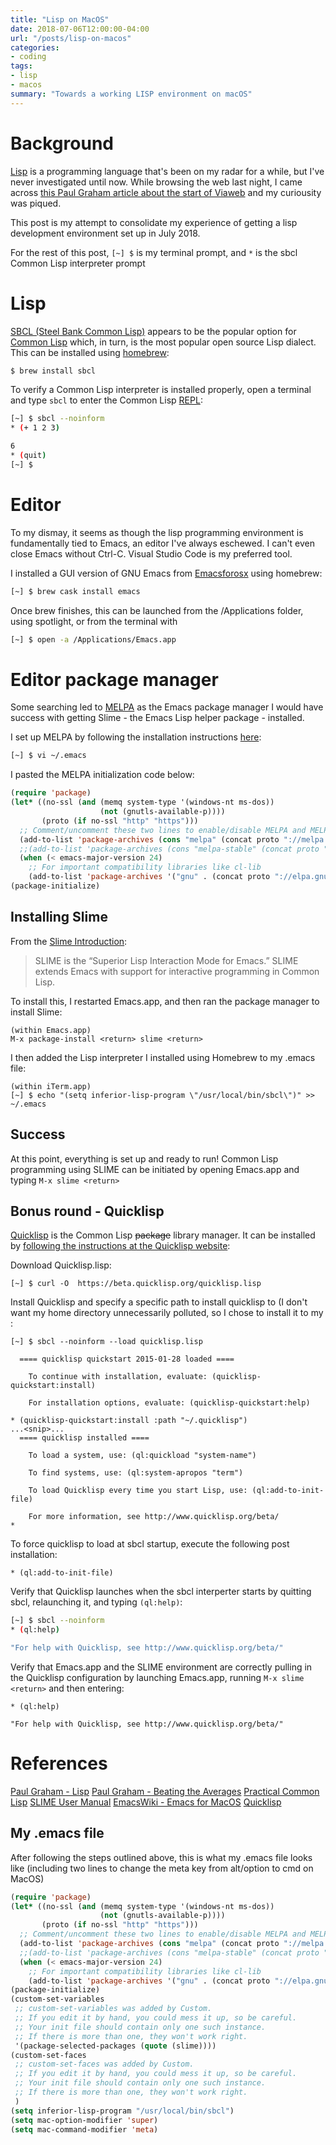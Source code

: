 ```yaml
---
title: "Lisp on MacOS"
date: 2018-07-06T12:00:00-04:00
url: "/posts/lisp-on-macos"
categories:
- coding
tags:
- lisp
- macos
summary: "Towards a working LISP environment on macOS"
---
```


# Background

[Lisp](https://en.wikipedia.org/wiki/Lisp_\(programming_language\)) is a
programming language that's been on my radar for a while, but I've never
investigated until now. While browsing the web last night, I came across [this
Paul Graham article about the start of
Viaweb](http://www.paulgraham.com/avg.html) and my curiousity was piqued.

This post is my attempt to consolidate my experience of getting a lisp
development environment set up in July 2018.

For the rest of this post, `[~] $` is my terminal prompt, and
`*` is the sbcl Common Lisp interpreter prompt

# Lisp

[SBCL (Steel Bank Common Lisp)](http://www.sbcl.org/) appears to be the popular
option for [Common Lisp](https://en.wikipedia.org/wiki/Common_Lisp) which, in
turn, is the most popular open source Lisp dialect. This can be installed using
[homebrew](https://brew.sh/):

```bash
$ brew install sbcl
```

To verify a Common Lisp interpreter is installed properly, open a terminal and
type `sbcl` to enter the Common Lisp
[REPL](https://en.wikipedia.org/wiki/Read%E2%80%93eval%E2%80%93print_loop):

```bash
[~] $ sbcl --noinform
* (+ 1 2 3)

6
* (quit)
[~] $
```

# Editor

To my dismay, it seems as though the lisp programming environment is
fundamentally tied to Emacs, an editor I've always eschewed. I can't even close
Emacs without Ctrl-C. Visual Studio Code is my preferred tool.

I installed a GUI version of GNU Emacs from
[Emacsforosx](https://emacsformacosx.com/) using homebrew:

```bash
[~] $ brew cask install emacs
```

Once brew finishes, this can be launched from the /Applications folder, using
spotlight, or from the terminal with

```bash
[~] $ open -a /Applications/Emacs.app
```

# Editor package manager

Some searching led to [MELPA](https://melpa.org/#/getting-started) as the Emacs
package manager I would have success with getting Slime - the Emacs Lisp helper
package - installed.

I set up MELPA by following the installation instructions
[here](https://melpa.org/#/getting-started):

```bash
[~] $ vi ~/.emacs
```

I pasted the MELPA initialization code below:

```lisp
(require 'package)
(let* ((no-ssl (and (memq system-type '(windows-nt ms-dos))
                    (not (gnutls-available-p))))
       (proto (if no-ssl "http" "https")))
  ;; Comment/uncomment these two lines to enable/disable MELPA and MELPA Stable as desired
  (add-to-list 'package-archives (cons "melpa" (concat proto "://melpa.org/packages/")) t)
  ;;(add-to-list 'package-archives (cons "melpa-stable" (concat proto "://stable.melpa.org/packages/")) t)
  (when (< emacs-major-version 24)
    ;; For important compatibility libraries like cl-lib
    (add-to-list 'package-archives '("gnu" . (concat proto "://elpa.gnu.org/packages/")))))
(package-initialize)
```

## Installing Slime

From the [Slime
Introduction](https://common-lisp.net/project/slime/doc/html/Introduction.html#Introduction):

> SLIME is the “Superior Lisp Interaction Mode for Emacs.”  SLIME extends Emacs
with support for interactive programming in Common Lisp.

To install this, I restarted Emacs.app, and then ran the package manager to
install Slime:

```
(within Emacs.app)
M-x package-install <return> slime <return>
```

I then added the Lisp interpreter I installed using Homebrew to my .emacs file:

```
(within iTerm.app)
[~] $ echo "(setq inferior-lisp-program \"/usr/local/bin/sbcl\")" >> ~/.emacs
```

## Success

At this point, everything is set up and ready to run! Common Lisp programming
using SLIME can be initiated by opening Emacs.app and typing ```M-x slime
<return>```

## Bonus round - Quicklisp

[Quicklisp](https://www.quicklisp.org/beta/) is the Common Lisp ~~package~~
library manager. It can be installed by [following the instructions at the
Quicklisp website](https://www.quicklisp.org/beta/#Installation):

Download Quicklisp.lisp:

```
[~] $ curl -O  https://beta.quicklisp.org/quicklisp.lisp
```

Install Quicklisp and specify a specific path to install quicklisp to (I don't
want my home directory unnecessarily polluted, so I chose to install it to my :

```
[~] $ sbcl --noinform --load quicklisp.lisp

  ==== quicklisp quickstart 2015-01-28 loaded ====

    To continue with installation, evaluate: (quicklisp-quickstart:install)

    For installation options, evaluate: (quicklisp-quickstart:help)

* (quicklisp-quickstart:install :path "~/.quicklisp")
...<snip>...
  ==== quicklisp installed ====

    To load a system, use: (ql:quickload "system-name")

    To find systems, use: (ql:system-apropos "term")

    To load Quicklisp every time you start Lisp, use: (ql:add-to-init-file)

    For more information, see http://www.quicklisp.org/beta/
*
```

To force quicklisp to load at sbcl startup, execute the following
post installation:
```
* (ql:add-to-init-file)
```


Verify that Quicklisp launches when the sbcl interperter starts by quitting
sbcl, relaunching it, and typing ```(ql:help)```:

```bash
[~] $ sbcl --noinform
* (ql:help)

"For help with Quicklisp, see http://www.quicklisp.org/beta/"
```

Verify that Emacs.app and the SLIME environment are correctly pulling in the
Quicklisp configuration by launching Emacs.app, running ```M-x slime <return>```
and then entering:

```
* (ql:help)

"For help with Quicklisp, see http://www.quicklisp.org/beta/"
```

# References

[Paul Graham - Lisp](http://www.paulgraham.com/lisp.html)
[Paul Graham - Beating the Averages](http://www.paulgraham.com/avg.html)
[Practical Common Lisp](http://www.gigamonkeys.com/book/)
[SLIME User Manual](https://common-lisp.net/project/slime/doc/html/)
[EmacsWiki - Emacs for MacOS](https://www.emacswiki.org/emacs/EmacsForMacOS#toc14)
[Quicklisp](https://www.quicklisp.org/beta/)

## My .emacs file

After following the steps outlined above, this is what my .emacs file looks like
(including two lines to change the meta key from alt/option to cmd on MacOS)

```lisp
(require 'package)
(let* ((no-ssl (and (memq system-type '(windows-nt ms-dos))
                    (not (gnutls-available-p))))
       (proto (if no-ssl "http" "https")))
  ;; Comment/uncomment these two lines to enable/disable MELPA and MELPA Stable as desired
  (add-to-list 'package-archives (cons "melpa" (concat proto "://melpa.org/packages/")) t)
  ;;(add-to-list 'package-archives (cons "melpa-stable" (concat proto "://stable.melpa.org/packages/")) t)
  (when (< emacs-major-version 24)
    ;; For important compatibility libraries like cl-lib
    (add-to-list 'package-archives '("gnu" . (concat proto "://elpa.gnu.org/packages/")))))
(package-initialize)
(custom-set-variables
 ;; custom-set-variables was added by Custom.
 ;; If you edit it by hand, you could mess it up, so be careful.
 ;; Your init file should contain only one such instance.
 ;; If there is more than one, they won't work right.
 '(package-selected-packages (quote (slime))))
(custom-set-faces
 ;; custom-set-faces was added by Custom.
 ;; If you edit it by hand, you could mess it up, so be careful.
 ;; Your init file should contain only one such instance.
 ;; If there is more than one, they won't work right.
 )
(setq inferior-lisp-program "/usr/local/bin/sbcl")
(setq mac-option-modifier 'super)
(setq mac-command-modifier 'meta)
```
